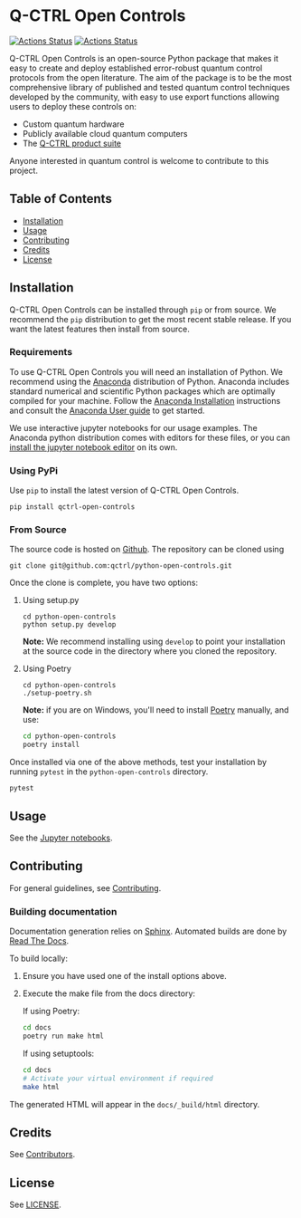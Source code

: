 # Q-CTRL Open Controls
[![Actions Status](https://github.com/qctrl/python-open-controls/workflows/Push%20workflow/badge.svg)](https://github.com/qctrl/python-open-controls/actions?query=workflow%3A"Push+workflow")
[![Actions Status](https://github.com/qctrl/python-open-controls/workflows/Release%20workflow/badge.svg)](https://github.com/qctrl/python-open-controls/actions?query=workflow%3A"Release+workflow")

Q-CTRL Open Controls is an open-source Python package that makes it easy to
create and deploy established error-robust quantum control protocols from the
open literature. The aim of the package is to be the most comprehensive library
of published and tested quantum control techniques developed by the community,
with easy to use export functions allowing users to deploy these controls on:

- Custom quantum hardware
- Publicly available cloud quantum computers
- The [Q-CTRL product suite](https://q-ctrl.com/products/)

Anyone interested in quantum control is welcome to contribute to this project.

## Table of Contents

- [Installation](#installation)
- [Usage](#usage)
- [Contributing](#contributing)
- [Credits](#credits)
- [License](#license)

## Installation

Q-CTRL Open Controls can be installed through `pip` or from source. We recommend
the `pip` distribution to get the most recent stable release. If you want the
latest features then install from source.

### Requirements

To use Q-CTRL Open Controls you will need an installation of Python. We
recommend using the [Anaconda](https://www.anaconda.com/) distribution of
Python. Anaconda includes standard numerical and scientific Python packages
which are optimally compiled for your machine. Follow the [Anaconda
Installation](https://docs.anaconda.com/anaconda/install/) instructions and
consult the [Anaconda User
guide](https://docs.anaconda.com/anaconda/user-guide/) to get started.

We use interactive jupyter notebooks for our usage examples. The Anaconda
python distribution comes with editors for these files, or you can [install the
jupyter notebook editor](https://jupyter.org/install) on its own.

### Using PyPi

Use `pip` to install the latest version of Q-CTRL Open Controls.

```shell
pip install qctrl-open-controls
```

### From Source

The source code is hosted on
[Github](https://github.com/qctrl/python-open-controls). The repository can be
cloned using

```shell
git clone git@github.com:qctrl/python-open-controls.git
```

Once the clone is complete, you have two options:

1. Using setup.py

   ```shell
   cd python-open-controls
   python setup.py develop
   ```

   **Note:** We recommend installing using `develop` to point your installation
   at the source code in the directory where you cloned the repository.

1. Using Poetry

   ```shell
   cd python-open-controls
   ./setup-poetry.sh
   ```

   **Note:** if you are on Windows, you'll need to install
   [Poetry](https://poetry.eustace.io) manually, and use:

   ```bash
   cd python-open-controls
   poetry install
   ```

Once installed via one of the above methods, test your installation by running
`pytest`
in the `python-open-controls` directory.

```shell
pytest
```

## Usage

See the [Jupyter notebooks](examples).

## Contributing

For general guidelines, see [Contributing](https://github.com/qctrl/.github/blob/master/CONTRIBUTING.md).

### Building documentation

Documentation generation relies on [Sphinx](http://www.sphinx-doc.org). Automated builds are done by [Read The Docs](https://readthedocs.com).

To build locally:

1. Ensure you have used one of the install options above.
1. Execute the make file from the docs directory:

    If using Poetry:

    ```bash
    cd docs
    poetry run make html
    ```

    If using setuptools:

    ```bash
    cd docs
    # Activate your virtual environment if required
    make html
    ```

The generated HTML will appear in the `docs/_build/html` directory.

## Credits

See
[Contributors](https://github.com/qctrl/python-open-controls/graphs/contributors).

## License

See [LICENSE](LICENSE).

